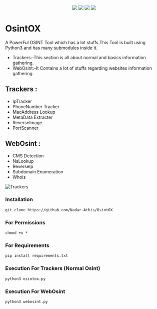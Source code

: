 <p align="center">
  <a href="https://github.com/Nadar-Athis/OsintOX" rel="nofollow"><img src="https://img.shields.io/badge/version-1.0-red.svg" style="max-width:100%;"></a>
  <a href="https://www.python.org/" rel="nofollow"><img src="https://img.shields.io/badge/python-3.X-green.svg" style="max-width:100%;"></a>
  <a href="https://github.com/Nadar-Athis/OsintOX" rel="nofollow"><img src="https://img.shields.io/badge/status-beta-brightgreen.svg" style="max-width:100%;"></a>
  <a href="https://github.com/Nadar-Athis/OsintOX/blob/master/LICENSE" rel="nofollow"><img src="https://img.shields.io/badge/license-GPL-blue.svg" style="max-width:100%;"></a>

# OsintOX
A PowerFul OSINT Tool which has a lot stuffs.This Tool is built using Python3 and has many submodules inside it.
- Trackers:-This section is all about normal and basics information gathering.
- WebOsint:-It Contains a lot of stuffs regarding websites information gathering.


## Trackers :
- IpTracker
- PhoneNumber Tracker
- MacAddress Lookup
- MetaData Extracter
- ReverseImage
- PortScanner

## WebOsint :
- CMS Detection
- NsLookup
- ReverseIp
- Subdomain Enumeration
- Whois

![Trackers](/Downloads/osintox.png)


### Installation
```git clone https://github.com/Nadar-Athis/OsintOX```

### For Permissions
```chmod +x *```
### For Requirements
```pip install requirements.txt```
### Execution For Trackers (Normal Osint) 
```python3 osintox.py ```
### Execution For WebOsint
```python3 webosint.py```





